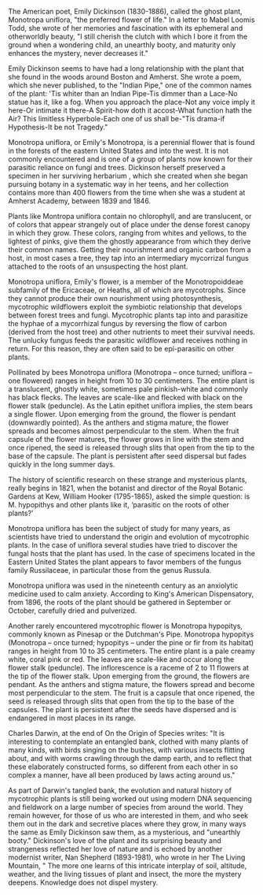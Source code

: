 The American poet, Emily Dickinson (1830-1886), called the ghost plant, Monotropa uniflora, "the preferred flower of life." In a letter to Mabel Loomis Todd, she wrote of her memories and fascination with its ephemeral and otherworldly beauty, "I still cherish the clutch with which I bore it from the ground when a wondering child, an unearthly booty, and maturity only enhances the mystery, never decreases it."

Emily Dickinson seems to have had a long relationship with the plant that she found in the woods around Boston and Amherst. She wrote a poem, which she never published, to the "Indian Pipe," one of the common names of the plant: 'Tis whiter than an Indian Pipe-Tis dimmer than a Lace-No statue has it, like a fog. When you approach the place-Not any voice imply it here-Or intimate it there-A Spirit-how doth it accost-What function hath the Air? This limitless Hyperbole-Each one of us shall be-"Tis drama-if Hypothesis-It be not Tragedy."

Monotropa uniflora, or Emily's Monotropa, is a perennial flower that is found in the forests of the eastern United States and into the west. It is not commonly encountered and is one of a group of plants now known for their parasitic reliance on fungi and trees. Dickinson herself preserved a specimen in her surviving herbarium , which she created when she began pursuing botany in a systematic way in her teens, and her collection contains more than 400 flowers from the time when she was a student at Amherst Academy, between 1839 and 1846.

Plants like Montropa uniflora contain no chlorophyll, and are translucent, or of colors that appear strangely out of place under the dense forest canopy in which they grow. These colors, ranging from whites and yellows, to the lightest of pinks, give them the ghostly appearance from which they derive their common names. Getting their nourishment and organic carbon from a host, in most cases a tree, they tap into an intermediary mycorrizal fungus attached to the roots of an unsuspecting the host plant.

Monotropa uniflora, Emily's flower, is a member of the Monotropoiddeae subfamily of the Ericaceae, or Heaths, all of which are mycotrophs. Since they cannot produce their own nourishment using photosynthesis, mycotrophic wildflowers exploit the symbiotic relationship that develops between forest trees and fungi. Mycotrophic plants tap into and parasitize the hyphae of a mycorrhizal fungus by reversing the flow of carbon (derived from the host tree) and other nutrients to meet their survival needs. The unlucky fungus feeds the parasitic wildflower and receives nothing in return. For this reason, they are often said to be epi-parasitic on other plants.

Pollinated by bees Monotropa uniflora (Monotropa – once turned; uniflora – one flowered) ranges in height from 10 to 30 centimeters. The entire plant is a translucent, ghostly white, sometimes pale pinkish-white and commonly has black flecks. The leaves are scale-like and flecked with black on the flower stalk (peduncle). As the Latin epithet uniflora implies, the stem bears a single flower. Upon emerging from the ground, the flower is pendant (downwardly pointed). As the anthers and stigma mature, the flower spreads and becomes almost perpendicular to the stem. When the fruit capsule of the flower matures, the flower grows in line with the stem and once ripened, the seed is released through slits that open from the tip to the base of the capsule. The plant is persistent after seed dispersal but fades quickly in the long summer days.

The history of scientific research on these strange and mysterious plants, really begins in 1821, when the botanist and director of the Royal Botanic Gardens at Kew, William Hooker (1795-1865), asked the simple question: is M. hypopithys and other plants like it, ‘parasitic on the roots of other plants?’

Monotropa uniflora has been the subject of study for many years, as scientists have tried to understand the origin and evolution of mycotrophic plants. In the case of uniflora several studies have tried to discover the fungal hosts that the plant has used. In the case of specimens located in the Eastern United States the plant appears to favor members of the fungus family Russilaceae, in particular those from the genus Russula.

Monotropa uniflora was used in the nineteenth century as an anxiolytic medicine used to calm anxiety. According to King's American Dispensatory, from 1896, the roots of the plant should be gathered in September or October, carefully dried and pulverized.

Another rarely encountered mycotrophic flower is Monotropa hypopitys, commonly known as Pinesap or the Dutchman's Pipe. Monotropa hypopitys (Monotropa – once turned; hypopitys – under the pine or fir from its habitat) ranges in height from 10 to 35 centimeters. The entire plant is a pale creamy white, coral pink or red. The leaves are scale-like and occur along the flower stalk (peduncle). The inflorescence is a raceme of 2 to 11 flowers at the tip of the flower stalk. Upon emerging from the ground, the flowers are pendant. As the anthers and stigma mature, the flowers spread and become most perpendicular to the stem. The fruit is a capsule that once ripened, the seed is released through slits that open from the tip to the base of the capsules. The plant is persistent after the seeds have dispersed and is endangered in most places in its range.

Charles Darwin, at the end of On the Origin of Species writes: "It is interesting to contemplate an entangled bank, clothed with many plants of many kinds, with birds singing on the bushes, with various insects flitting about, and with worms crawling through the damp earth, and to reflect that these elaborately constructed forms, so different from each other in so complex a manner, have all been produced by laws acting around us."

As part of Darwin's tangled bank, the evolution and natural history of mycotrophic plants is still being worked out using modern DNA sequencing and fieldwork on a large number of species from around the world. They remain however, for those of us who are interested in them, and who seek them out in the dark and secretive places where they grow, in many ways the same as Emily Dickinson saw them, as a mysterious, and "unearthly booty." Dickinson's love of the plant and its surprising beauty and strangeness reflected her love of nature and is echoed by another modernist writer, Nan Shepherd (1893-1981), who wrote in her The Living Mountain, " The more one learns of this intricate interplay of soil, altitude, weather, and the living tissues of plant and insect, the more the mystery deepens. Knowledge does not dispel mystery.
